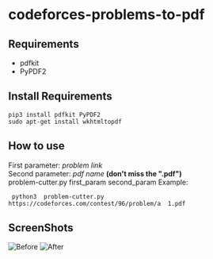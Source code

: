 # codeforces-problems-to-pdf
## Requirements
- pdfkit
- PyPDF2
## Install Requirements 
```shell
pip3 install pdfkit PyPDF2
sudo apt-get install wkhtmltopdf
```
## How to use
First parameter: *problem link* <br>
Second parameter: *pdf name*  **(don't miss the ".pdf")** <br>
problem-cutter.py first_param second_param
Example: <br>
```shell
 python3  problem-cutter.py  https://codeforces.com/contest/96/problem/a  1.pdf
```
## ScreenShots
![Before](https://imgur.com/a/HXW3ziE)
![After](https://imgur.com/a/HXW3ziE)
